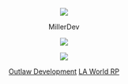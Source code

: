 <p align="center">  
<img src="https://cdn.discordapp.com/attachments/859257854313758720/1100945214752968774/Milelr.png">
</p>
<p align="center">
    MillerDev
<p align="center">  
<img src="https://komarev.com/ghpvc/?username=Miller-Dev1&color=grey">
</p>
    <p align="center">
  <img src="https://discord.c99.nl/widget/theme-4/1161932298963386459.png"/>
</p>

<p align="center">
    <a href="https://discord.gg/outlawdevelopment">Outlaw Development</a>
    <a href="https://discord.gg/lawrld">LA World RP</a>
